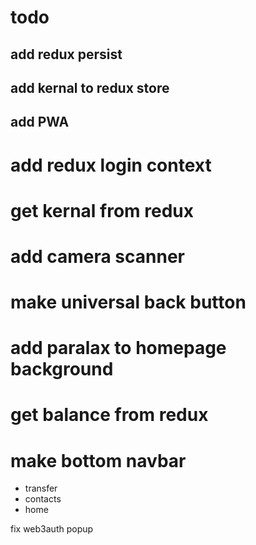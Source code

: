 # todo

## add redux persist

## add kernal to redux store

## add PWA

# add redux login context

# get kernal from redux

# add camera scanner

# make universal back button

# add paralax to homepage background

# get balance from redux

# make bottom navbar

- transfer
- contacts
- home


fix web3auth popup